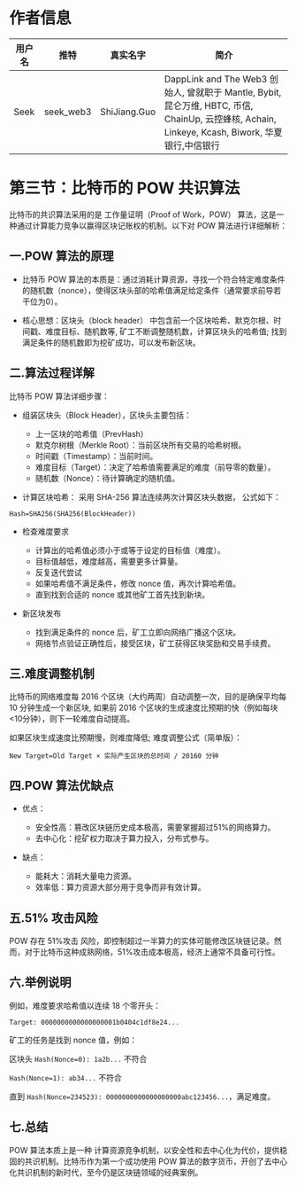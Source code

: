 # 作者信息

| 用户名 | 推特 | 真实名字 | 简介 |
|--------|---------|------|--------|
| Seek | seek_web3 | ShiJiang.Guo | DappLink and The Web3 创始人, 曾就职于 Mantle, Bybit, 昆仑万维, HBTC, 币信, ChainUp, 云控蜂核, Achain, Linkeye, Kcash, Biwork, 华夏银行,中信银行|


# 第三节：比特币的 POW 共识算法

比特币的共识算法采用的是 工作量证明（Proof of Work，POW） 算法，这是一种通过计算能力竞争以赢得区块记账权的机制。以下对 POW 算法进行详细解析：

## 一.POW 算法的原理

- 比特币 POW 算法的本质是：通过消耗计算资源，寻找一个符合特定难度条件的随机数（nonce），使得区块头部的哈希值满足给定条件（通常要求前导若干位为0）。

- 核心思想：区块头（block header） 中包含前一个区块哈希、默克尔根、时间戳、难度目标、随机数等, 矿工不断调整随机数，计算区块头的哈希值; 找到满足条件的随机数即为挖矿成功，可以发布新区块。

## 二.算法过程详解

比特币 POW 算法详细步骤：

- 组装区块头（Block Header），区块头主要包括：
  - 上一区块的哈希值（PrevHash）
  - 默克尔树根（Merkle Root）：当前区块所有交易的哈希树根。
  - 时间戳（Timestamp）：当前时间。
  - 难度目标（Target）：决定了哈希值需要满足的难度（前导零的数量）。
  - 随机数（Nonce）：待计算确定的随机值。

- 计算区块哈希： 采用 SHA-256 算法连续两次计算区块头数据， 公式如下：

```
Hash=SHA256(SHA256(BlockHeader))
```

- 检查难度要求
  - 计算出的哈希值必须小于或等于设定的目标值（难度）。
  - 目标值越低，难度越高，需要更多计算量。
  - 反复迭代尝试
  - 如果哈希值不满足条件，修改 nonce 值，再次计算哈希值。
  - 直到找到合适的 nonce 或其他矿工首先找到新块。

- 新区块发布
  - 找到满足条件的 nonce 后，矿工立即向网络广播这个区块。
  - 网络节点验证正确性后，接受区块，矿工获得区块奖励和交易手续费。

## 三.难度调整机制

比特币的网络难度每 2016 个区块（大约两周）自动调整一次，目的是确保平均每 10 分钟生成一个新区块, 如果前 2016 个区块的生成速度比预期的快（例如每块 <10分钟），则下一轮难度自动提高。

如果区块生成速度比预期慢，则难度降低; 难度调整公式（简单版）：

```
New Target=Old Target × 实际产生区块的总时间 / 20160 分钟
```
 
## 四.POW 算法优缺点

- 优点：
  - 安全性高：篡改区块链历史成本极高，需要掌握超过51%的网络算力。
  - 去中心化：挖矿权力取决于算力投入，分布式参与。

- 缺点：
  - 能耗大：消耗大量电力资源。
  - 效率低：算力资源大部分用于竞争而非有效计算。

## 五.51% 攻击风险

POW 存在 51%攻击 风险，即控制超过一半算力的实体可能修改区块链记录。然而，对于比特币这种成熟网络，51%攻击成本极高，经济上通常不具备可行性。

## 六.举例说明

例如，难度要求哈希值以连续 18 个零开头：

```
Target: 0000000000000000001b0404c1df8e24...
```

矿工的任务是找到 nonce 值，例如：

区块头 `Hash(Nonce=0): 1a2b...` 不符合

`Hash(Nonce=1): ab34...` 不符合

直到 `Hash(Nonce=234523): 0000000000000000000abc123456...`，满足难度。

## 七.总结

POW 算法本质上是一种 计算资源竞争机制，以安全性和去中心化为代价，提供稳固的共识机制。比特币作为第一个成功使用 POW 算法的数字货币，开创了去中心化共识机制的新时代，至今仍是区块链领域的经典案例。
